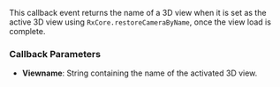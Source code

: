 This callback event returns the name of a 3D view when it is set as the active 3D view using `RxCore.restoreCameraByName`, once the view load is complete.

### Callback Parameters
- **Viewname**: String containing the name of the activated 3D view.
